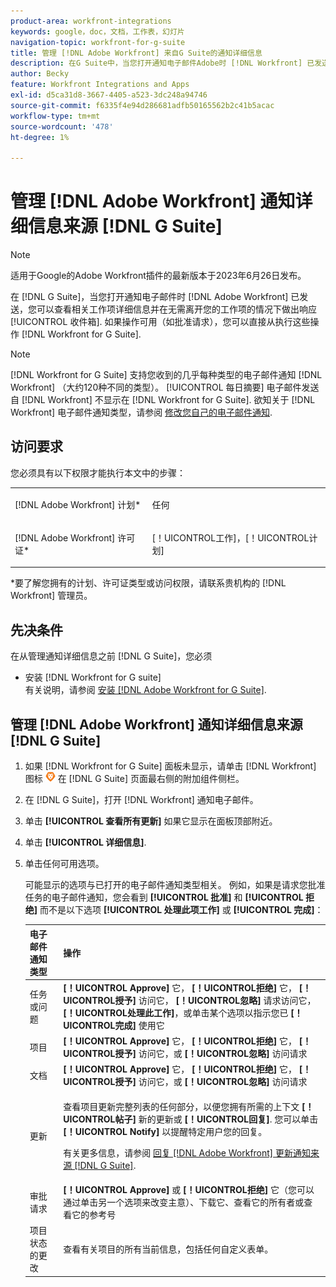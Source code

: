 ```yaml
---
product-area: workfront-integrations
keywords: google，doc，文档，工作表，幻灯片
navigation-topic: workfront-for-g-suite
title: 管理 [!DNL Adobe Workfront] 来自G Suite的通知详细信息
description: 在G Suite中，当您打开通知电子邮件Adobe时 [!DNL Workfront] 已发送，您无需离开收件箱即可查看相关工作项详细信息并做出响应。 如果存在可用操作（如批准请求），则可以直接从Workfront for G Suite中执行这些操作。
author: Becky
feature: Workfront Integrations and Apps
exl-id: d5ca31d8-3667-4405-a523-3dc248a94746
source-git-commit: f6335f4e94d286681adfb50165562b2c41b5acac
workflow-type: tm+mt
source-wordcount: '478'
ht-degree: 1%

---
```


# 管理 [!DNL Adobe Workfront] 通知详细信息来源 [!DNL G Suite]

>[!NOTE]
>
>适用于Google的Adobe Workfront插件的最新版本于2023年6月26日发布。

在 [!DNL G Suite]，当您打开通知电子邮件时 [!DNL Adobe Workfront] 已发送，您可以查看相关工作项详细信息并在无需离开您的工作项的情况下做出响应 [!UICONTROL 收件箱]. 如果操作可用（如批准请求），您可以直接从执行这些操作 [!DNL Workfront for G Suite].

>[!NOTE]
>
> [!DNL Workfront for G Suite] 支持您收到的几乎每种类型的电子邮件通知 [!DNL Workfront] （大约120种不同的类型）。 [!UICONTROL 每日摘要] 电子邮件发送自 [!DNL Workfront] 不显示在 [!DNL Workfront for G Suite]. 欲知关于 [!DNL Workfront] 电子邮件通知类型，请参阅 [修改您自己的电子邮件通知](../../workfront-basics/using-notifications/activate-or-deactivate-your-own-event-notifications.md).

## 访问要求

您必须具有以下权限才能执行本文中的步骤：

<table style="table-layout:auto"> 
 <col> 
 <col> 
 <tbody> 
  <tr> 
   <td role="rowheader">[!DNL Adobe Workfront] 计划*</td> 
   <td> <p>任何</p> </td> 
  </tr> 
  <tr> 
   <td role="rowheader">[!DNL Adobe Workfront] 许可证*</td> 
   <td> <p>[！UICONTROL工作]，[！UICONTROL计划]</p> </td> 
  </tr> 
  </tbody> 
</table>

&#42;要了解您拥有的计划、许可证类型或访问权限，请联系贵机构的 [!DNL Workfront] 管理员。

## 先决条件

在从管理通知详细信息之前 [!DNL G Suite]，您必须

* 安装 [!DNL Workfront for G suite]\
   有关说明，请参阅 [安装 [!DNL Adobe Workfront for G Suite]](../../workfront-integrations-and-apps/workfront-for-g-suite/install-workfront-for-gsuite.md).

## 管理 [!DNL Adobe Workfront] 通知详细信息来源 [!DNL G Suite]

1. 如果 [!DNL Workfront for G Suite] 面板未显示，请单击 [!DNL Workfront] 图标 ![](assets/wf-lion-icon.png) 在 [!DNL G Suite] 页面最右侧的附加组件侧栏。
1. 在 [!DNL G Suite]，打开 [!DNL Workfront] 通知电子邮件。
1. 单击 **[!UICONTROL 查看所有更新]** 如果它显示在面板顶部附近。
1. 单击 **[!UICONTROL 详细信息]**.
1. 单击任何可用选项。

   可能显示的选项与已打开的电子邮件通知类型相关。 例如，如果是请求您批准任务的电子邮件通知，您会看到 **[!UICONTROL 批准]** 和 **[!UICONTROL 拒绝]** 而不是以下选项 **[!UICONTROL 处理此项工作]** 或 **[!UICONTROL 完成]**：

   <table style="table-layout:auto"> 
    <col> 
    <col> 
    <thead> 
     <tr> 
      <th>电子邮件通知类型</th> 
      <th>操作</th> 
     </tr> 
    </thead> 
    <tbody> 
     <tr> 
      <td>任务或问题</td> 
      <td><strong>[！UICONTROL Approve]</strong> 它， <strong>[！UICONTROL拒绝]</strong> 它， <strong>[！UICONTROL授予]</strong> 访问它， <strong>[！UICONTROL忽略]</strong> 请求访问它， <strong>[！UICONTROL处理此工作]</strong>，或单击某个选项以指示您已 <strong>[！UICONTROL完成]</strong> 使用它</td> 
     </tr> 
     <tr> 
      <td>项目</td> 
      <td><strong>[！UICONTROL Approve]</strong> 它， <strong>[！UICONTROL拒绝]</strong> 它， <strong>[！UICONTROL授予]</strong> 访问它，或 <strong>[！UICONTROL忽略]</strong> 访问请求</td> 
     </tr> 
     <tr> 
      <td>文档</td> 
      <td><strong>[！UICONTROL Approve]</strong> 它， <strong>[！UICONTROL拒绝]</strong> 它， <strong>[！UICONTROL授予]</strong> 访问它，或 <strong>[！UICONTROL忽略]</strong> 访问请求</td> 
     </tr> 
     <tr> 
      <td>更新 </td> 
      <td> <p>查看项目更新完整列表的任何部分，以便您拥有所需的上下文 <strong>[！UICONTROL帖子]</strong> 新的更新或 <strong>[！UICONTROL回复]</strong>. 您可以单击 <strong>[！UICONTROL Notify]</strong> 以提醒特定用户您的回复。 </p> <p>有关更多信息，请参阅 <a href="../../workfront-integrations-and-apps/workfront-for-g-suite/reply-to-wf-update-notification-from-gsuite.md" class="MCXref xref">回复 [!DNL Adobe Workfront] 更新通知来源 [!DNL G Suite]</a>.</p> </td> 
     </tr> 
     <tr> 
      <td>审批请求</td> 
      <td><strong>[！UICONTROL Approve]</strong> 或 <strong>[！UICONTROL拒绝]</strong> 它（您可以通过单击另一个选项来改变主意）、下载它、查看它的所有者或查看它的参考号</td> 
     </tr> 
     <tr> 
      <td>项目状态的更改</td> 
      <td> 查看有关项目的所有当前信息，包括任何自定义表单。 </td> 
     </tr> 
    </tbody> 
   </table>
